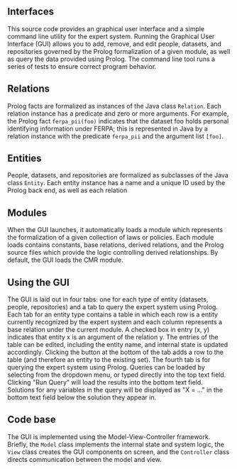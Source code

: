 ## Interfaces
This source code provides an graphical user interface and a simple command line utility for the expert system. Running the Graphical User Interface (GUI) allows you to add, remove, and edit people, datasets, and repositories governed by the Prolog formalization of a given module, as well as query the data provided using Prolog. The command line tool runs a series of tests to ensure correct program behavior.
## Relations
Prolog facts are formalized as instances of the Java class `Relation`. Each relation instance has a predicate and zero or more arguments. For example, the Prolog fact `ferpa_pii(foo)` indicates that the dataset foo holds personal identifying information under FERPA; this is represented in Java by a relation instance with the predicate `ferpa_pii` and the argument list `[foo]`.
## Entities
People, datasets, and repositories are formalized as subclasses of the Java class `Entity`. Each entity instance has a name and a unique ID used by the Prolog back end, as well as each relation
## Modules
When the GUI launches, it automatically loads a module which represents the formalization of a given collection of laws or policies. Each module loads contains constants, base relations, derived relations, and the Prolog source files which provide the logic controlling derived relationships. By default, the GUI loads the CMR module.
## Using the GUI
The GUI is laid out in four tabs: one for each type of entity (datasets, people, repositories) and a tab to query the expert system using Prolog. Each tab for an entity type contains a table in which each row is a entity currently recognized by the expert system and each column represents a base relation under the current module. A checked box in entry (x, y) indicates that entity x is an argument of the relation y. The entries of the table can be edited, including the entity name, and internal state is updated accordingly. Clicking the button at the bottom of the tab adds a row to the table (and therefore an entity to the existing set). The fourth tab is for querying the expert system using Prolog. Queries can be loaded by selecting from the dropdown menu, or typed directly into the top text field. Clicking "Run Query" will load the results into the bottom text field. Solutions for any variables in the query will be displayed as "X = ..." in the bottom text field below the solution they appear in.
## Code base
The GUI is implemented using the Model-View-Controller framework. Briefly, the `Model` class implements the internal state and system logic, the `View` class creates the GUI components on screen, and the `Controller` class directs communication between the model and view. 
